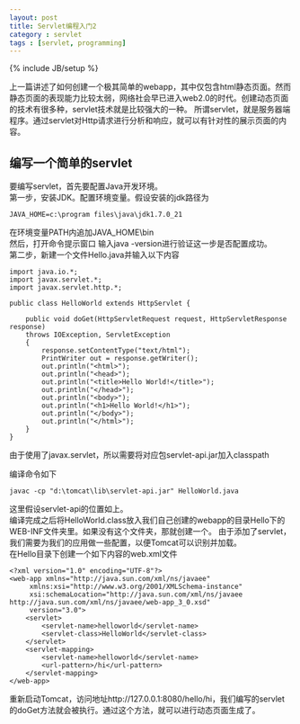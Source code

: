 ```yaml
---
layout: post
title: Servlet编程入门2
category : servlet
tags : [servlet, programming]
---
```

{% include JB/setup %}

上一篇讲述了如何创建一个极其简单的webapp，其中仅包含html静态页面。然而静态页面的表现能力比较太弱，网络社会早已进入web2.0的时代。创建动态页面的技术有很多种，servlet技术就是比较强大的一种。
所谓servlet，就是服务器端程序。通过servlet对Http请求进行分析和响应，就可以有针对性的展示页面的内容。
## 编写一个简单的servlet
要编写servlet，首先要配置Java开发环境。  
第一步，安装JDK。配置环境变量。假设安装的jdk路径为

    JAVA_HOME=c:\program files\java\jdk1.7.0_21

在环境变量PATH内追加JAVA_HOME\bin  
然后，打开命令提示窗口 输入java -version进行验证这一步是否配置成功。  
第二步，新建一个文件Hello.java并输入以下内容
  
    import java.io.*;
    import javax.servlet.*;
    import javax.servlet.http.*;
    
    public class HelloWorld extends HttpServlet {
    
        public void doGet(HttpServletRequest request, HttpServletResponse response)
        throws IOException, ServletException
        {
            response.setContentType("text/html");
            PrintWriter out = response.getWriter();
            out.println("<html>");
            out.println("<head>");
            out.println("<title>Hello World!</title>");
            out.println("</head>");
            out.println("<body>");
            out.println("<h1>Hello World!</h1>");
            out.println("</body>");
            out.println("</html>");
        }
    }

由于使用了javax.servlet，所以需要将对应包servlet-api.jar加入classpath

编译命令如下
  
    javac -cp "d:\tomcat\lib\servlet-api.jar" HelloWorld.java

这里假设servlet-api的位置如上。  
编译完成之后将HelloWorld.class放入我们自己创建的webapp的目录Hello下的WEB-INF文件夹里。如果没有这个文件夹，那就创建一个。
由于添加了servlet，我们需要为我们的应用做一些配置，以便Tomcat可以识别并加载。  
在Hello目录下创建一个如下内容的web.xml文件
    
    <?xml version="1.0" encoding="UTF-8"?>
    <web-app xmlns="http://java.sun.com/xml/ns/javaee"
         xmlns:xsi="http://www.w3.org/2001/XMLSchema-instance"
         xsi:schemaLocation="http://java.sun.com/xml/ns/javaee http://java.sun.com/xml/ns/javaee/web-app_3_0.xsd"
         version="3.0">
        <servlet>
            <servlet-name>helloworld</servlet-name>
            <servlet-class>HelloWorld</servlet-class>
        </servlet>
        <servlet-mapping>
            <servlet-name>helloworld</servlet-name>
            <url-pattern>/hi</url-pattern>
        </servlet-mapping>
    </web-app>

重新启动Tomcat，访问地址http://127.0.0.1:8080/hello/hi，我们编写的servlet的doGet方法就会被执行。通过这个方法，就可以进行动态页面生成了。